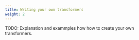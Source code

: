 ```yaml
---
title: Writing your own transformers
weight: 2
---
```


TODO: Explanation and exammples how how to create your own transformers.
